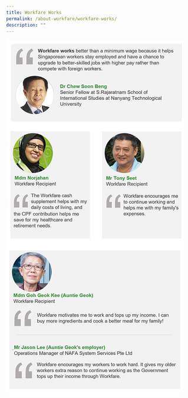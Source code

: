 ```yaml
---
title: Workfare Works
permalink: /about-workfare/workfare-works/
description: ""
---
```



![](/images/AboutWF11.png)